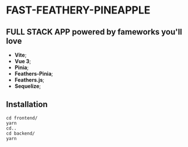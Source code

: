 # FAST-FEATHERY-PINEAPPLE

## FULL STACK APP powered by fameworks you'll love
- **Vite**;
- **Vue 3**;
- **Pinia**;
- **Feathers-Pinia**;
- **Feathers.js**;
- **Sequelize**;

## Installation
```
cd frontend/
yarn
cd..
cd backend/
yarn
```